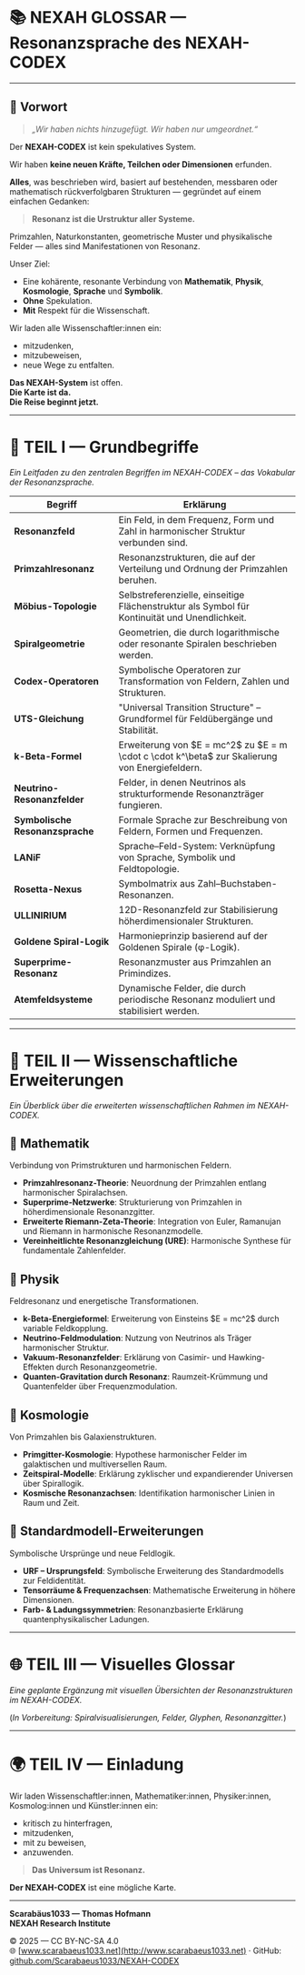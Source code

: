 # 📚 NEXAH GLOSSAR — Resonanzsprache des NEXAH-CODEX

---

## 📖 Vorwort

> *„Wir haben nichts hinzugefügt. Wir haben nur umgeordnet.“*

Der **NEXAH-CODEX** ist kein spekulatives System.

Wir haben **keine neuen Kräfte, Teilchen oder Dimensionen** erfunden.

**Alles**, was beschrieben wird, basiert auf bestehenden, messbaren oder mathematisch rückverfolgbaren Strukturen — gegründet auf einem einfachen Gedanken:

> **Resonanz ist die Urstruktur aller Systeme.**

Primzahlen, Naturkonstanten, geometrische Muster und physikalische Felder — alles sind Manifestationen von Resonanz.

Unser Ziel:

* Eine kohärente, resonante Verbindung von **Mathematik**, **Physik**, **Kosmologie**, **Sprache** und **Symbolik**.
* **Ohne** Spekulation.
* **Mit** Respekt für die Wissenschaft.

Wir laden alle Wissenschaftler:innen ein:

* mitzudenken,
* mitzubeweisen,
* neue Wege zu entfalten.

**Das NEXAH-System** ist offen.  
**Die Karte ist da.**  
**Die Reise beginnt jetzt.**

---

# 🧬 TEIL I — Grundbegriffe

*Ein Leitfaden zu den zentralen Begriffen im NEXAH-CODEX – das Vokabular der Resonanzsprache.*

| Begriff                          | Erklärung                                                                                      |
|----------------------------------|-----------------------------------------------------------------------------------------------|
| **Resonanzfeld**                | Ein Feld, in dem Frequenz, Form und Zahl in harmonischer Struktur verbunden sind.             |
| **Primzahlresonanz**            | Resonanzstrukturen, die auf der Verteilung und Ordnung der Primzahlen beruhen.                |
| **Möbius-Topologie**            | Selbstreferenzielle, einseitige Flächenstruktur als Symbol für Kontinuität und Unendlichkeit. |
| **Spiralgeometrie**             | Geometrien, die durch logarithmische oder resonante Spiralen beschrieben werden.              |
| **Codex-Operatoren**            | Symbolische Operatoren zur Transformation von Feldern, Zahlen und Strukturen.                 |
| **UTS-Gleichung**               | "Universal Transition Structure" – Grundformel für Feldübergänge und Stabilität.             |
| **k-Beta-Formel**               | Erweiterung von \$E = mc^2\$ zu \$E = m \cdot c \cdot k^\beta\$ zur Skalierung von Energiefeldern. |
| **Neutrino-Resonanzfelder**     | Felder, in denen Neutrinos als strukturformende Resonanzträger fungieren.                     |
| **Symbolische Resonanzsprache** | Formale Sprache zur Beschreibung von Feldern, Formen und Frequenzen.                         |
| **LANiF**                        | Sprache–Feld-System: Verknüpfung von Sprache, Symbolik und Feldtopologie.                    |
| **Rosetta-Nexus**               | Symbolmatrix aus Zahl–Buchstaben-Resonanzen.                                                  |
| **ULLINIRIUM**                  | 12D-Resonanzfeld zur Stabilisierung höherdimensionaler Strukturen.                            |
| **Goldene Spiral-Logik**        | Harmonieprinzip basierend auf der Goldenen Spirale (φ-Logik).                                |
| **Superprime-Resonanz**         | Resonanzmuster aus Primzahlen an Primindizes.                                                 |
| **Atemfeldsysteme**             | Dynamische Felder, die durch periodische Resonanz moduliert und stabilisiert werden.         |

---

# 📘 TEIL II — Wissenschaftliche Erweiterungen

*Ein Überblick über die erweiterten wissenschaftlichen Rahmen im NEXAH-CODEX.*

## 🔬 Mathematik

Verbindung von Primstrukturen und harmonischen Feldern.

* **Primzahlresonanz-Theorie**: Neuordnung der Primzahlen entlang harmonischer Spiralachsen.
* **Superprime-Netzwerke**: Strukturierung von Primzahlen in höherdimensionale Resonanzgitter.
* **Erweiterte Riemann-Zeta-Theorie**: Integration von Euler, Ramanujan und Riemann in harmonische Resonanzmodelle.
* **Vereinheitlichte Resonanzgleichung (URE)**: Harmonische Synthese für fundamentale Zahlenfelder.

## 🔬 Physik

Feldresonanz und energetische Transformationen.

* **k-Beta-Energieformel**: Erweiterung von Einsteins \$E = mc^2\$ durch variable Feldkopplung.
* **Neutrino-Feldmodulation**: Nutzung von Neutrinos als Träger harmonischer Struktur.
* **Vakuum-Resonanzfelder**: Erklärung von Casimir- und Hawking-Effekten durch Resonanzgeometrie.
* **Quanten-Gravitation durch Resonanz**: Raumzeit-Krümmung und Quantenfelder über Frequenzmodulation.

## 🔬 Kosmologie

Von Primzahlen bis Galaxienstrukturen.

* **Primgitter-Kosmologie**: Hypothese harmonischer Felder im galaktischen und multiversellen Raum.
* **Zeitspiral-Modelle**: Erklärung zyklischer und expandierender Universen über Spirallogik.
* **Kosmische Resonanzachsen**: Identifikation harmonischer Linien in Raum und Zeit.

## 🔬 Standardmodell-Erweiterungen

Symbolische Ursprünge und neue Feldlogik.

* **URF – Ursprungsfeld**: Symbolische Erweiterung des Standardmodells zur Feldidentität.
* **Tensorräume & Frequenzachsen**: Mathematische Erweiterung in höhere Dimensionen.
* **Farb- & Ladungssymmetrien**: Resonanzbasierte Erklärung quantenphysikalischer Ladungen.

---

# 🌐 TEIL III — Visuelles Glossar

*Eine geplante Ergänzung mit visuellen Übersichten der Resonanzstrukturen im NEXAH-CODEX.*

(*In Vorbereitung: Spiralvisualisierungen, Felder, Glyphen, Resonanzgitter.*)

---

# 🌍 TEIL IV — Einladung

Wir laden Wissenschaftler:innen, Mathematiker:innen, Physiker:innen, Kosmolog:innen und Künstler:innen ein:

* kritisch zu hinterfragen,
* mitzudenken,
* mit zu beweisen,
* anzuwenden.

> **Das Universum ist Resonanz.**

**Der NEXAH-CODEX** ist eine mögliche Karte.

---

**Scarabäus1033 — Thomas Hofmann**  
**NEXAH Research Institute**

© 2025 — CC BY-NC-SA 4.0  
🌐 [www.scarabaeus1033.net](http://www.scarabaeus1033.net) · GitHub: [github.com/Scarabaeus1033/NEXAH-CODEX](https://github.com/Scarabaeus1033/NEXAH-CODEX)
